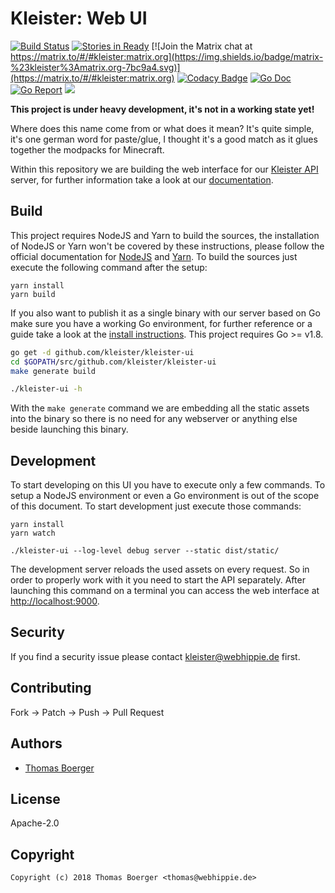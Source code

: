 # Kleister: Web UI

[![Build Status](http://github.dronehippie.de/api/badges/kleister/kleister-ui/status.svg)](http://github.dronehippie.de/kleister/kleister-ui)
[![Stories in Ready](https://badge.waffle.io/kleister/kleister-api.svg?label=ready&title=Ready)](http://waffle.io/kleister/kleister-api)
[![Join the Matrix chat at https://matrix.to/#/#kleister:matrix.org](https://img.shields.io/badge/matrix-%23kleister%3Amatrix.org-7bc9a4.svg)](https://matrix.to/#/#kleister:matrix.org)
[![Codacy Badge](https://api.codacy.com/project/badge/Grade/74862ecc4341446185e40b15a9032f64)](https://www.codacy.com/app/kleister/kleister-scripts?utm_source=github.com&amp;utm_medium=referral&amp;utm_content=kleister/kleister-scripts&amp;utm_campaign=Badge_Grade)
[![Go Doc](https://godoc.org/github.com/kleister/kleister-ui?status.svg)](http://godoc.org/github.com/kleister/kleister-ui)
[![Go Report](http://goreportcard.com/badge/github.com/kleister/kleister-ui)](http://goreportcard.com/report/github.com/kleister/kleister-ui)
[![](https://images.microbadger.com/badges/image/kleister/kleister-ui.svg)](http://microbadger.com/images/kleister/kleister-ui "Get your own image badge on microbadger.com")

**This project is under heavy development, it's not in a working state yet!**

Where does this name come from or what does it mean? It's quite simple, it's one german word for paste/glue, I thought it's a good match as it glues together the modpacks for Minecraft.

Within this repository we are building the web interface for our [Kleister API](https://github.com/kleister/kleister-api) server, for further information take a look at our [documentation](https://kleister.webhippie.de).


## Build

This project requires NodeJS and Yarn to build the sources, the installation of NodeJS or Yarn won't be covered by these instructions, please follow the official documentation for [NodeJS](https://nodejs.org/en/download/package-manager/) and [Yarn](https://yarnpkg.com/lang/en/docs/install/). To build the sources just execute the following command after the setup:

```
yarn install
yarn build
```

If you also want to publish it as a single binary with our server based on Go make sure you have a working Go environment, for further reference or a guide take a look at the [install instructions](http://golang.org/doc/install.html). This project requires Go >= v1.8.

```bash
go get -d github.com/kleister/kleister-ui
cd $GOPATH/src/github.com/kleister/kleister-ui
make generate build

./kleister-ui -h
```

With the `make generate` command we are embedding all the static assets into the binary so there is no need for any webserver or anything else beside launching this binary.


## Development

To start developing on this UI you have to execute only a few commands. To setup a NodeJS environment or even a Go environment is out of the scope of this document. To start development just execute those commands:

```
yarn install
yarn watch

./kleister-ui --log-level debug server --static dist/static/
```
The development server reloads the used assets on every request. So in order to properly work with it you need to start the API separately. After launching this command on a terminal you can access the web interface at [http://localhost:9000](http://localhost:9000).


## Security

If you find a security issue please contact kleister@webhippie.de first.


## Contributing

Fork -> Patch -> Push -> Pull Request


## Authors

* [Thomas Boerger](https://github.com/tboerger)


## License

Apache-2.0


## Copyright

```
Copyright (c) 2018 Thomas Boerger <thomas@webhippie.de>
```
